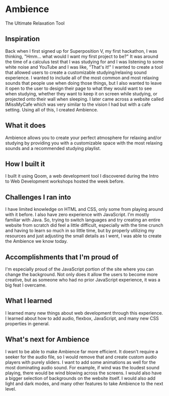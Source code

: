 # Ambience
The Ultimate Relaxation Tool
## Inspiration
Back when I first signed up for Superposition V, my first hackathon, I was thinking, "Hmm... what would I want my first project to be?" It was around the time of a calculus test that I was studying for and I was listening to some white noise and YouTube and I was like,  "That's it!" I wanted to create a tool that allowed users to create a customizable studying/relaxing sound experience. I wanted to include all of the most common and most relaxing sounds that people use when doing those things, but I also wanted to leave it open to the user to design their page to what they would want to see when studying, whether they want to keep it on screen while studying, or projected onto their wall when sleeping. I later came across a website called IMissMyCafe which was very similar to the vision I had but with a cafe setting. Using all of this, I created Ambience.

## What it does
Ambience allows you to create your perfect atmosphere for relaxing and/or studying by providing you with a customizable space with the most relaxing sounds and a recommended studying playlist.

## How I built it
I built it using Qoom, a web development tool I discovered during the Intro to Web Development workshops hosted the week before. 

## Challenges I ran into
I have limited knowledge on HTML and CSS, only some from playing around with it before. I also have zero experience with JavaScript. I'm mostly familiar with Java. So, trying to switch languages and try creating an entire website from scratch did feel a little difficult, especially with the time crunch and having to learn so much in so little time, but by properly utilizing my resources and just adjusting the small details as I went, I was able to create the Ambience we know today.

## Accomplishments that I'm proud of
I'm especially proud of the JavaScript portion of the site where you can change the background. Not only does it allow the users to become more creative, but as someone who had no prior JavaScript experience, it was a big feat I overcame.

## What I learned
I learned many new things about web development through this experience. I learned about how to add audio, flexbox, JavaScript, and many new CSS properties in general.

## What's next for Ambience
I want to be able to make Ambience far more efficient. It doesn't require a seeker for the audio file, so I would remove that and create custom audio players with purely sliders. I want to add some animations as well for the most dominating audio sound. For example, if wind was the loudest sound playing, there would be wind blowing across the screens. I would also have a bigger selection of backgrounds on the website itself. I would also add light and dark modes, and many other features to take Ambience to the next level.
